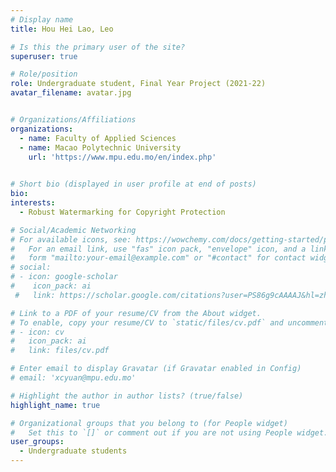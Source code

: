 ```yaml
---
# Display name
title: Hou Hei Lao, Leo

# Is this the primary user of the site?
superuser: true

# Role/position
role: Undergraduate student, Final Year Project (2021-22)
avatar_filename: avatar.jpg


# Organizations/Affiliations
organizations:
  - name: Faculty of Applied Sciences
  - name: Macao Polytechnic University 
    url: 'https://www.mpu.edu.mo/en/index.php'
  

# Short bio (displayed in user profile at end of posts)
bio:
interests:
  - Robust Watermarking for Copyright Protection

# Social/Academic Networking
# For available icons, see: https://wowchemy.com/docs/getting-started/page-builder/#icons
#   For an email link, use "fas" icon pack, "envelope" icon, and a link in the
#   form "mailto:your-email@example.com" or "#contact" for contact widget.
# social:
# - icon: google-scholar
#    icon_pack: ai
 #   link: https://scholar.google.com/citations?user=PS86g9cAAAAJ&hl=zh-CN

# Link to a PDF of your resume/CV from the About widget.
# To enable, copy your resume/CV to `static/files/cv.pdf` and uncomment the lines below.
# - icon: cv
#   icon_pack: ai
#   link: files/cv.pdf

# Enter email to display Gravatar (if Gravatar enabled in Config)
# email: 'xcyuan@mpu.edu.mo'

# Highlight the author in author lists? (true/false)
highlight_name: true

# Organizational groups that you belong to (for People widget)
#   Set this to `[]` or comment out if you are not using People widget.
user_groups:
  - Undergraduate students
---
```


